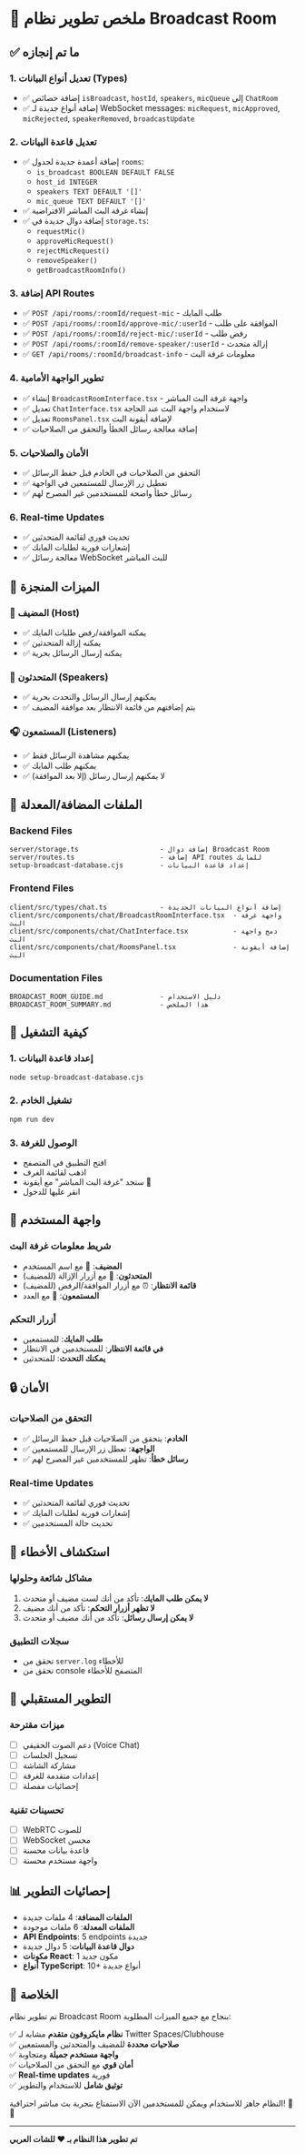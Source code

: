 # 🎤 ملخص تطوير نظام Broadcast Room

## ✅ ما تم إنجازه

### 1. **تعديل أنواع البيانات (Types)**
- ✅ إضافة خصائص `isBroadcast`, `hostId`, `speakers`, `micQueue` إلى `ChatRoom`
- ✅ إضافة أنواع جديدة لـ WebSocket messages: `micRequest`, `micApproved`, `micRejected`, `speakerRemoved`, `broadcastUpdate`

### 2. **تعديل قاعدة البيانات**
- ✅ إضافة أعمدة جديدة لجدول `rooms`:
  - `is_broadcast BOOLEAN DEFAULT FALSE`
  - `host_id INTEGER`
  - `speakers TEXT DEFAULT '[]'`
  - `mic_queue TEXT DEFAULT '[]'`
- ✅ إنشاء غرفة البث المباشر الافتراضية
- ✅ إضافة دوال جديدة في `storage.ts`:
  - `requestMic()`
  - `approveMicRequest()`
  - `rejectMicRequest()`
  - `removeSpeaker()`
  - `getBroadcastRoomInfo()`

### 3. **إضافة API Routes**
- ✅ `POST /api/rooms/:roomId/request-mic` - طلب المايك
- ✅ `POST /api/rooms/:roomId/approve-mic/:userId` - الموافقة على طلب
- ✅ `POST /api/rooms/:roomId/reject-mic/:userId` - رفض طلب
- ✅ `POST /api/rooms/:roomId/remove-speaker/:userId` - إزالة متحدث
- ✅ `GET /api/rooms/:roomId/broadcast-info` - معلومات غرفة البث

### 4. **تطوير الواجهة الأمامية**
- ✅ إنشاء `BroadcastRoomInterface.tsx` - واجهة غرفة البث المباشر
- ✅ تعديل `ChatInterface.tsx` لاستخدام واجهة البث عند الحاجة
- ✅ تعديل `RoomsPanel.tsx` لإضافة أيقونة البث
- ✅ إضافة معالجة رسائل الخطأ والتحقق من الصلاحيات

### 5. **الأمان والصلاحيات**
- ✅ التحقق من الصلاحيات في الخادم قبل حفظ الرسائل
- ✅ تعطيل زر الإرسال للمستمعين في الواجهة
- ✅ رسائل خطأ واضحة للمستخدمين غير المصرح لهم

### 6. **Real-time Updates**
- ✅ تحديث فوري لقائمة المتحدثين
- ✅ إشعارات فورية لطلبات المايك
- ✅ معالجة رسائل WebSocket للبث المباشر

## 🎯 الميزات المنجزة

### 👑 المضيف (Host)
- ✅ يمكنه الموافقة/رفض طلبات المايك
- ✅ يمكنه إزالة المتحدثين
- ✅ يمكنه إرسال الرسائل بحرية

### 🎤 المتحدثون (Speakers)
- ✅ يمكنهم إرسال الرسائل والتحدث بحرية
- ✅ يتم إضافتهم من قائمة الانتظار بعد موافقة المضيف

### 🎧 المستمعون (Listeners)
- ✅ يمكنهم مشاهدة الرسائل فقط
- ✅ يمكنهم طلب المايك
- ✅ لا يمكنهم إرسال رسائل (إلا بعد الموافقة)

## 🔧 الملفات المضافة/المعدلة

### Backend Files
```
server/storage.ts                    - إضافة دوال Broadcast Room
server/routes.ts                     - إضافة API routes للمايك
setup-broadcast-database.cjs         - إعداد قاعدة البيانات
```

### Frontend Files
```
client/src/types/chat.ts             - إضافة أنواع البيانات الجديدة
client/src/components/chat/BroadcastRoomInterface.tsx  - واجهة غرفة البث
client/src/components/chat/ChatInterface.tsx           - دمج واجهة البث
client/src/components/chat/RoomsPanel.tsx              - إضافة أيقونة البث
```

### Documentation Files
```
BROADCAST_ROOM_GUIDE.md              - دليل الاستخدام
BROADCAST_ROOM_SUMMARY.md            - هذا الملخص
```

## 🚀 كيفية التشغيل

### 1. إعداد قاعدة البيانات
```bash
node setup-broadcast-database.cjs
```

### 2. تشغيل الخادم
```bash
npm run dev
```

### 3. الوصول للغرفة
- افتح التطبيق في المتصفح
- اذهب لقائمة الغرف
- ستجد "غرفة البث المباشر" مع أيقونة 🎤
- انقر عليها للدخول

## 🎨 واجهة المستخدم

### شريط معلومات غرفة البث
- **المضيف**: 👑 مع اسم المستخدم
- **المتحدثون**: 🎤 مع أزرار الإزالة (للمضيف)
- **قائمة الانتظار**: ⏰ مع أزرار الموافقة/الرفض (للمضيف)
- **المستمعون**: 👥 مع العدد

### أزرار التحكم
- **طلب المايك**: للمستمعين
- **في قائمة الانتظار**: للمستخدمين في الانتظار
- **يمكنك التحدث**: للمتحدثين

## 🔒 الأمان

### التحقق من الصلاحيات
- ✅ **الخادم**: يتحقق من الصلاحيات قبل حفظ الرسائل
- ✅ **الواجهة**: تعطل زر الإرسال للمستمعين
- ✅ **رسائل خطأ**: تظهر للمستخدمين غير المصرح لهم

### Real-time Updates
- ✅ تحديث فوري لقائمة المتحدثين
- ✅ إشعارات فورية لطلبات المايك
- ✅ تحديث حالة المستخدمين

## 🐛 استكشاف الأخطاء

### مشاكل شائعة وحلولها
1. **لا يمكن طلب المايك**: تأكد من أنك لست مضيف أو متحدث
2. **لا تظهر أزرار التحكم**: تأكد من أنك مضيف
3. **لا يمكن إرسال رسائل**: تأكد من أنك مضيف أو متحدث

### سجلات التطبيق
- تحقق من `server.log` للأخطاء
- تحقق من console المتصفح للأخطاء

## 🚀 التطوير المستقبلي

### ميزات مقترحة
- [ ] دعم الصوت الحقيقي (Voice Chat)
- [ ] تسجيل الجلسات
- [ ] مشاركة الشاشة
- [ ] إعدادات متقدمة للغرفة
- [ ] إحصائيات مفصلة

### تحسينات تقنية
- [ ] WebRTC للصوت
- [ ] WebSocket محسن
- [ ] قاعدة بيانات محسنة
- [ ] واجهة مستخدم محسنة

## 📊 إحصائيات التطوير

- **الملفات المضافة**: 4 ملفات جديدة
- **الملفات المعدلة**: 6 ملفات موجودة
- **API Endpoints**: 5 endpoints جديدة
- **دوال قاعدة البيانات**: 5 دوال جديدة
- **مكونات React**: 1 مكون جديد
- **أنواع TypeScript**: 10+ أنواع جديدة

## 🎉 الخلاصة

تم تطوير نظام Broadcast Room بنجاح مع جميع الميزات المطلوبة:

✅ **نظام مايكروفون متقدم** مشابه لـ Twitter Spaces/Clubhouse  
✅ **صلاحيات محددة** للمضيف والمتحدثين والمستمعين  
✅ **واجهة مستخدم جميلة** ومتجاوبة  
✅ **أمان قوي** مع التحقق من الصلاحيات  
✅ **Real-time updates** فورية  
✅ **توثيق شامل** للاستخدام والتطوير  

النظام جاهز للاستخدام ويمكن للمستخدمين الآن الاستمتاع بتجربة بث مباشر احترافية! 🎤✨

---

**تم تطوير هذا النظام بـ ❤️ للشات العربي**